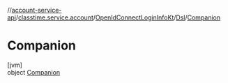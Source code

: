 //[account-service-api](../../../../../index.md)/[classtime.service.account](../../../index.md)/[OpenIdConnectLoginInfoKt](../../index.md)/[Dsl](../index.md)/[Companion](index.md)

# Companion

[jvm]\
object [Companion](index.md)
